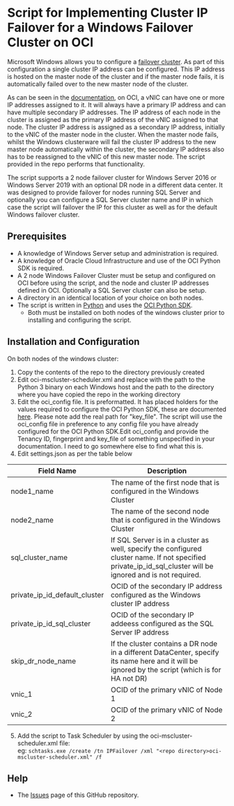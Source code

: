 # Script for Implementing Cluster IP Failover for a Windows Failover Cluster on OCI

Microsoft Windows allows you to configure a [failover cluster](https://docs.microsoft.com/en-us/windows-server/failover-clustering/failover-clustering-overview).
As part of this configuration a single cluster IP address can be configured.  This IP address is hosted on the master node of the cluster and if the master node fails, it is automatically failed over to the new master node of the cluster.

As can be seen in the [documentation](https://docs.cloud.oracle.com/en-us/iaas/Content/Network/Tasks/managingIPaddresses.htm), on OCI, a vNIC can have one or more IP addresses assigned to it.  It will always have a primary IP address and can have multiple secondary IP addresses.  The IP address of each node in the cluster is assigned as the primary IP address of the vNIC assigned to that node.  The cluster IP address is assigned as a secondary IP address, initially to the vNIC of the master node in the cluster.  When the master node fails, whilst the Windows clusterware will fail the cluster IP address to the new master node automatically within the cluster, the secondary IP address also has to be reassigned to the vNIC of this new master node.  The script provided in the repo performs that functionality.

The script supports a 2 node failover cluster for Windows Server 2016 or Windows Server 2019 with an optional DR node in a different data center.  It was designed to provide failover for nodes running SQL Server and optionally you can configure a SQL Server cluster name and IP in which case the script will failover the IP for this cluster as well as for the default Windows failover cluster.

## Prerequisites


* A knowledge of Windows Server setup and administration is required.
* A knowledge of Oracle Cloud Infrastructure and use of the OCI Python SDK is required.
* A 2 node Windows Failover Cluster must be setup and configured on OCI before using the script, and the node and cluster IP addresses defined in OCI. Optionally a SQL Server cluster can also be setup.
* A directory in an identical location of your choice on both nodes.
* The script is written in [Python](https://www.python.org/downloads/) and uses the [OCI Python SDK](https://github.com/oracle/oci-python-sdk).
    * Both must be installed on both nodes of the windows cluster prior to installing and configuring the script.

## Installation and Configuration

On both nodes of the windows cluster:

1. Copy the contents of the repo to the directory previously created
2. Edit oci-mscluster-scheduler.xml and replace <location of python> with the path to the Python 3  binary on each Windows host and the path to the directory where you have copied the repo in the working directory
3. Edit the oci_config file.  It is preformatted.  It has placed holders for the values required to configure the OCI Python SDK, these are documented [here](https://docs.cloud.oracle.com/en-us/iaas/Content/API/Concepts/sdkconfig.htm).  Please note add the real path for "key_file".  The script will use the oci_config file in preference to any config file you have already configured for the OCI Python SDK.Edit oci_config and provide the Tenancy ID, fingerprint and key_file of something unspecified in your documentation. I need to go somewhere else to find what this is.
4. Edit settings.json as per the table below<br/>

| Field Name | Description |
| ------ | ------ |
| node1_name | The name of the first node that is configured in the Windows Cluster |
| node2_name | The name of the second node that is configured in the Windows Cluster | 
| sql_cluster_name | If SQL Server is in a cluster as well, specify the configured cluster name.  If not specified private_ip_id_sql_cluster will be ignored and is not required. |
| private_ip_id_default_cluster | OCID of the secondary IP address configured as the Windows cluster IP address |
| private_ip_id_sql_cluster | OCID of the secondary IP addeess configured as the SQL Server IP address |
| skip_dr_node_name | If the cluster contains a DR node in a different DataCenter, specify its name here and it will be ignored by the script (which is for HA not DR)
| vnic_1 | OCID of the primary vNIC of Node 1 |
| vnic_2 | OCID of the primary vNIC of Node 2 |
5. Add the script to Task Scheduler by using the oci-mscluster-scheduler.xml file:<br/>
   eg: ```schtasks.exe /create /tn IPFailover /xml "<repo directory>oci-mscluster-scheduler.xml" /f```

## Help
* The [Issues](https://github.com/oracle/cloud-asset-oci-msfailovercluster/issues) page of this GitHub repository.
